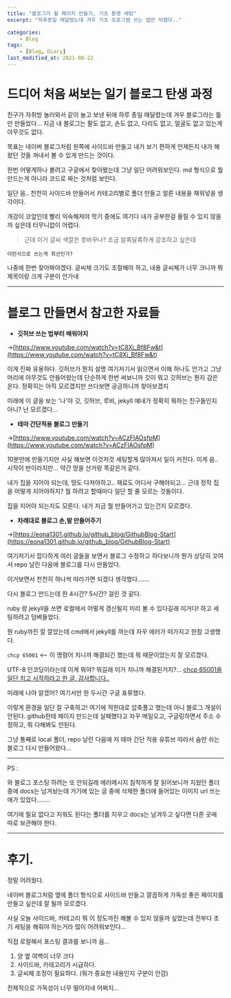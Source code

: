 ```yaml
---
title: "블로그가 될 페이지 만들기, 기초 환경 세팅"
excerpt: "하루종일 매달렸는데 겨우 기초 프로그램 쓰는 법만 익혔다.."

categories:
    - Blog
tags:
    - [Blog, Diary]
last_modified_at: 2021-08-22
---
```


# 드디어 처음 써보는 일기 블로그 탄생 과정

친구가 자취방 놀러와서 같이 놀고 보낸 뒤에 하루 종일 매달렸는데 겨우 블로그라는 틀만 만들었다...
지금 내 블로그는 팔도 없고, 손도 없고, 다리도 없고, 얼굴도 없고 있는게 아무것도 없다.

목표는 네이버 블로그처럼 왼쪽에 사이드바 만들고 내가 보기 편하게 언제든지 내가 해왔던 것들 꺼내서 볼 수 있게 만드는 것이다.

한번 어떻게하나 볼려고 구글에서 찾아봤는데 그냥 일단 어려워보인다. md 형식으로 뭘 만드는게 아니라 코드로 짜는 것처럼 보인다.

일단 음.. 천천히 사이드바 만들어서 카테고리별로 폴더 만들고 얼른 내용을 채워넣을 생각이다.

 개강이 코앞인데 빨리 익숙해져야 학기 중에도 여기다 내가 공부한걸 올릴 수 있지 않을까 싶은데 터무니없이 어렵다.

 >근데 이거 글씨 색깔은 못바꾸나? 조금 알록달록하게 강조하고 싶은데

 `이런식으로 쓰는게 최선인가?`

 나중에 한번 찾아봐야겠다. 글씨체 크기도 조절해야 하고, 내용 글씨체가 너무 크니까 뭐 제목이랑 크게 구분이 안가네


___
# 블로그 만들면서 참고한 자료들
- **깃허브 쓰는 법부터 배워야지**

->[https://www.youtube.com/watch?v=tC8Xj_Bf8Fw&t](https://www.youtube.com/watch?v=tC8Xj_Bf8Fw&t)

이게 진짜 유용하다. 깃허브가 뭔지 설명 여기저기서 읽으면서 이해 하나도 안가고 그냥 머리에 아무것도 안들어왔는데 단순하게 한번 써보니까 깃이 뭐고 깃허브는 뭔지 감은 온다. 정확히는 아직 모르겠지만 쓰다보면 궁금하니까 찾아보겠지

미래에 이 글을 보는 '나'야 깃, 깃허브, 루비, jekyll 얘내가 정확히 뭐하는 친구들인지 아니?
난 모르겠다...

- **테마 간단적용 블로그 만들기**

->[https://www.youtube.com/watch?v=ACzFIAOsfpM](https://www.youtube.com/watch?v=ACzFIAOsfpM)

10분만에 만들기지만 사실 해보면 이것저것 세팅할게 많아져서 일이 커진다.
이게 음.. 시작이 반이라지만...
약간 땅을 산거랑 똑같은거 같다.

내가 집을 지어야 되는데, 땅도 다져야하고.. 재료도 어디서 구해야되고... 근데 정작 집을 어떻게 지어야하지? 뭘 하려고 할때마다 일단 할 줄 모르는 것들이다.

집을 지어야 되는지도 모른다. 내가 지금 뭘 만들어가고 있는건지 모르겠다.


- **차례대로 블로그 손,발 만들어주기** 

->[https://eona1301.github.io/github_blog/GithubBlog-Start](https://eona1301.github.io/github_blog/GithubBlog-Start)

여기저기서 잡다하게 여러 글들을 보면서 블로그 수정하고 하다보니까 뭔가 상당히 꼬여서 repo 날린 다음에 블로그를 다시 만들었다.

이거보면서 천천히 하나씩 따라가면 되겠다 생각했다.......

다시 블로그 만드는데 한 4시간? 5시간? 걸린 것 같다.

ruby 랑 jekyll을 쓰면 로컬에서 어떻게 갱신될지 미리 볼 수 있다길래 이거다! 하고 세팅하려고 덤벼들었다.

뭔 ruby까진 잘 깔았는데 cmd에서 jekyll를 까는데 자꾸 에러가 떠가지고 한참 고생했다.

`chcp 65001` <-- 이 명령어 치니까 해결되긴 했는데 뭐 때문이었는지 잘 모르겠다. 

UTF-8 인코딩이라는데 이게 뭐야? 뭐길래 이거 치니까 해결된거지?...
[chcp 65001을 일단 치고 시작하라고 한 글, 감사합니다..](https://theorydb.github.io/envops/2019/05/21/envops-blog-how-to-use-git/)

미래에 나야 알겠어? 여기서만 한 두시간 구글 표류했다.

이렇게 환경을 일단 잘 구축하고! 여기에 적힌대로 압축풀고 했는데 아니 블로그 개설이 안된다. github한테 페이지 만드는데 실패했다고 자꾸 메일오고, 구글링하면서 주소 수정하고, 뭐 다해봐도 안된다.

그냥 통째로 local 폴더, repo 날린 다음에 저 테마 간단 적용 유튜브 따라서 숨만 쉬는 블로그 다시 만들어왔다...


___

PS : 

와 블로그 포스팅 하려는 또 안되길래 에러메시지 침착하게 잘 읽어보니까 지웠던 폴더 중에 docs는 남겨놨는데 거기에 있는 글 중에 삭제한 폴더에 들어있는 이미지 url 쓰는애가 있었다........

여기에 필요 없다고 지워도 된다는 폴더를 지우고 docs는 남겨두고 싶다면 다른 곳에 따로 보관해야 한다.

___
# 후기.
정말 어려웠다. 

네이버 블로그처럼 옆에 폴더 형식으로 사이드바 만들고 깔끔하게 가독성 좋은 페이지를 만들고 싶은데 잘 될까 모르겠다.

사실 오늘 사이드바, 카테고리 뭐 이 정도까진 해볼 수 있지 않을까 싶었는데 전부다 초기 세팅을 해줘야 하는거라 많이 어려워보인다...



직접 로컬해서 포스팅 결과를 보니까 음...

1. 양 옆 여백이 너무 크다
2. 사이드바, 카테고리가 시급하다.
3. 글씨체 조정이 필요하다. (뭐가 중요한 내용인지 구분이 안감)


전체적으로 가독성이 너무 떨어지네 어쩌지...

